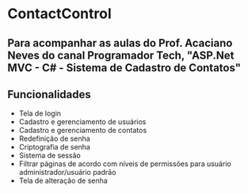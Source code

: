 # ContactControl

## Para acompanhar as aulas do Prof. Acaciano Neves do canal Programador Tech, "ASP.Net MVC - C# - Sistema de Cadastro de Contatos"

## Funcionalidades
- Tela de login
- Cadastro e gerenciamento de usuários
- Cadastro e gerenciamento de contatos
- Redefinição de senha
- Criptografia de senha
- Sistema de sessão
- Filtrar páginas de acordo com níveis de permissões para usuário administrador/usuário padrão
- Tela de alteração de senha
